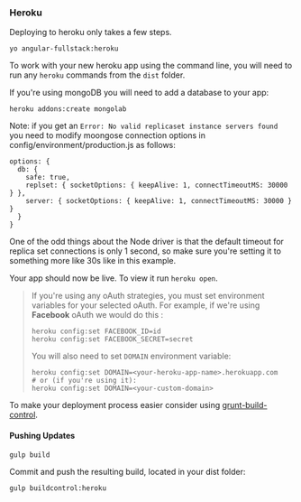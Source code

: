 ### Heroku

Deploying to heroku only takes a few steps.

```
yo angular-fullstack:heroku
```

To work with your new heroku app using the command line, you will need to run any `heroku` commands from the `dist` folder.


If you're using mongoDB you will need to add a database to your app:

```
heroku addons:create mongolab
```

Note: if you get an `Error: No valid replicaset instance servers found`  you need to modify moongose connection options in config/environment/production.js as follows:  
```
options: {
  db: {
    safe: true,
    replset: { socketOptions: { keepAlive: 1, connectTimeoutMS: 30000 } },
    server: { socketOptions: { keepAlive: 1, connectTimeoutMS: 30000 } }
  }
}
```
One of the odd things about the Node driver is that the default timeout for replica set connections is only 1 second, so make sure you're setting it to something more like 30s like in this example.


Your app should now be live. To view it run `heroku open`.

>
> If you're using any oAuth strategies, you must set environment variables for your selected oAuth. For example, if we're using **Facebook** oAuth we would do this :
>
> ```
> heroku config:set FACEBOOK_ID=id
> heroku config:set FACEBOOK_SECRET=secret
> ```
>
> You will also need to set `DOMAIN` environment variable:
>
> ```
> heroku config:set DOMAIN=<your-heroku-app-name>.herokuapp.com
> # or (if you're using it):
> heroku config:set DOMAIN=<your-custom-domain>
> ```
>

To make your deployment process easier consider using [grunt-build-control](https://github.com/robwierzbowski/grunt-build-control).

#### Pushing Updates

```
gulp build
```

Commit and push the resulting build, located in your dist folder:

```
gulp buildcontrol:heroku
```
